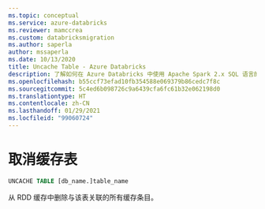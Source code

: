```yaml
---
ms.topic: conceptual
ms.service: azure-databricks
ms.reviewer: mamccrea
ms.custom: databricksmigration
ms.author: saperla
author: mssaperla
ms.date: 10/13/2020
title: Uncache Table - Azure Databricks
description: 了解如何在 Azure Databricks 中使用 Apache Spark 2.x SQL 语言的 UNCACHE TABLE 语法。
ms.openlocfilehash: b55ccf73efad10fb354588e069379b86cedc7f8c
ms.sourcegitcommit: 5c4ed6b098726c9a6439cfa6fc61b32e062198d0
ms.translationtype: HT
ms.contentlocale: zh-CN
ms.lasthandoff: 01/29/2021
ms.locfileid: "99060724"
---
```

# <a name="uncache-table"></a>取消缓存表

```sql
UNCACHE TABLE [db_name.]table_name
```

从 RDD 缓存中删除与该表关联的所有缓存条目。